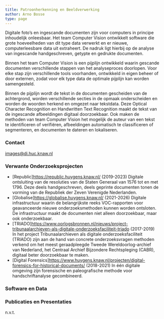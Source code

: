 ```yaml
---
title: Patroonherkenning en Beeldverwerking
author: Arno Bosse
type: page
---
```

Digitale foto’s en ingescande documenten zijn voor computers in principe inhoudelijk onleesbaar. Het team Computer Vision ontwikkelt software die grote hoeveelheden van dit type data verwerkt en er nieuwe, computerleesbare data uit extraheert. De nadruk ligt hierbij op de analyse van ingescande handgeschreven, getypte en gedrukte documenten.

Binnen het team Computer Vision is een pijplijn ontwikkeld waarin gescande documenten verschillende stappen van het analyseproces doorlopen. Voor elke stap zijn verschillende tools voorhanden, ontwikkeld in eigen beheer of door externen, zodat voor elk type data de optimale pijplijn kan worden samengesteld.

Binnen de pijplijn wordt de tekst in de documenten gescheiden van de achtergrond, worden verschillende secties in de opmaak onderscheiden en worden de woorden herkend en omgezet naar tekstdata. Deze Optical Character Recognition en Handwritten Text Recognition maakt de tekst van de ingescande afbeeldingen digitaal doorzoekbaar. Ook maken de methoden van team Computer Vision het mogelijk de auteur van een tekst te identificeren of verifiëren, afbeeldingen automatisch te classificeren of segmenteren, en documenten te dateren en lokaliseren.

### Contact
images@di.huc.knaw.nl

### Verwante Onderzoeksprojecten

+ [Republic]https://republic.huygens.knaw.nl/ (2019-2023)
Digitale ontsluiting van de resoluties van de Staten Generaal van 1576 tot en met 1796. Deze deels handgeschreven, deels geprinte documenten tonen de vorming van de Republiek der Zeven Verenigde Nederlanden.
+ [Globalise]https://globalise.huygens.knaw.nl/ (2021-2026)
Digitale infrastructuur waarin de belangrijkste reeks VOC-rapporten voor geavanceerde nieuwe onderzoeksmethoden kunnen worden ontsloten. De infrastructuur maakt de documenten niet alleen doorzoekbaar, maar ook onderzoekbaar.
+ [TRIADO]https://www.oorlogsbronnen.nl/nieuws/project-tribunaalarchieven-als-digitale-onderzoeksfaciliteit-triado  (2017-2019)
In het project Tribunaalarchieven als digitale onderzoeksfaciliteit (TRIADO) zijn aan de hand van concrete onderzoeksvragen methoden verkend om het meest geraadpleegde Tweede Wereldoorlog-archief van Nederland, het Centraal Archief Bijzondere Rechtspleging (CABR), digitaal beter doorzoekbaar te maken.
+ [Digital Forensics]https://www.huygens.knaw.nl/projecten/digital-forensics-for-historical-documents/ (2018-2021)
In één digitale omgeving zijn forensische en paleografische methode voor handschriftanalyse gecombineerd.

### Software en Data


### Publicaties en Presentaties

n.v.t.
